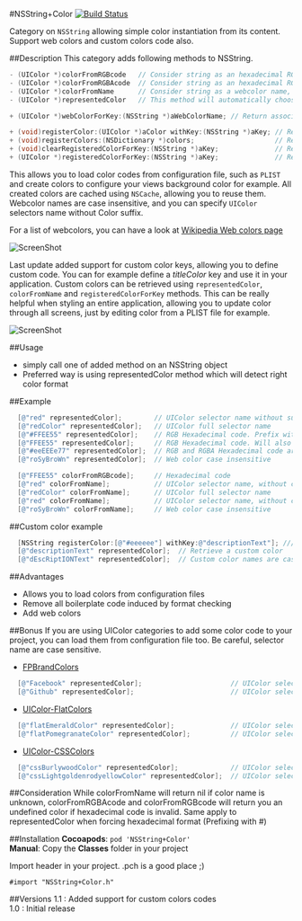 #NSString+Color [![Build Status](https://travis-ci.org/nicolasgoutaland/NSString-Color.svg?branch=master)](https://travis-ci.org/nicolasgoutaland/NSString-Color)

Category on `NSString` allowing simple color instantiation from its content. Support web colors and custom colors code also.

##Description
This category adds following methods to NSString.
```objective-c
- (UIColor *)colorFromRGBcode   // Consider string as an hexadecimal RGB code
- (UIColor *)colorFromRGBAcode  // Consider string as an hexadecimal RGBA code
- (UIColor *)colorFromName      // Consider string as a webcolor name, UIColor selector name or custom color code
- (UIColor *)representedColor   // This method will automatically choose between three other methods in order to generate a color

+ (UIColor *)webColorForKey:(NSString *)aWebColorName; // Return associated web color

+ (void)registerColor:(UIColor *)aColor withKey:(NSString *)aKey; // Register a custom color for given key
+ (void)registerColors:(NSDictionary *)colors;                    // Register a bunch of custom colors
+ (void)clearRegisteredColorForKey:(NSString *)aKey;              // Remove a previously registered color
+ (UIColor *)registeredColorForKey:(NSString *)aKey;              // Retreive a previously registered color
```

This allows you to load color codes from configuration file, such as `PLIST` and create colors to configure your views background color for example.
All created colors are cached using `NSCache`, allowing you to reuse them.
Webcolor names are case insensitive, and you can specify `UIColor` selectors name without Color suffix.

For a list of webcolors, you can have a look at [Wikipedia Web colors page](http://en.wikipedia.org/wiki/Web_colors)

![ScreenShot](https://raw.github.com/nicolasgoutaland/NSString-Color/master/Assets/NSString+Colors.gif)

Last update added support for custom color keys, allowing you to define custom code. You can for example define a *titleColor* key and use it in your application. Custom colors can be retrieved using `representedColor`, `colorFromName` and `registeredColorForKey` methods. This can be really helpful when styling an entire application, allowing you to update color through all screens, just by editing color from a PLIST file for example.  

![ScreenShot](https://raw.github.com/nicolasgoutaland/NSString-Color/master/Assets/NSString+Colors.gif)

##Usage
* simply call one of added method on an NSString object
* Preferred way is using representedColor method which will detect right color format
 
##Example
```objective-c
  [@"red" representedColor];        // UIColor selector name without suffix
  [@"redColor" representedColor];   // UIColor full selector name
  [@"#FFEE55" representedColor];    // RGB Hexadecimal code. Prefix with # to force hexadecimal method
  [@"FFEE55" representedColor];     // RGB Hexadecimal code. Will also work, but will be checked through a regex first
  [@"#eeEEEe77" representedColor];  // RGB and RGBA Hexadecimal code are case insensitive too
  [@"roSyBroWn" representedColor];  // Web color case insensitive

  [@"FFEE55" colorFromRGBcode];     // Hexadecimal code
  [@"red" colorFromName];           // UIColor selector name, without color suffix
  [@"redColor" colorFromName];      // UIColor full selector name
  [@"red" colorFromName];           // UIColor selector name, without color suffix
  [@"roSyBroWn" colorFromName];     // Web color case insensitive
```

##Custom color example
```objective-c
  [NSString registerColor:[@"#eeeeee"] withKey:@"descriptionText"]; /// Register a custom color
  [@"descriptionText" representedColor];  // Retrieve a custom color
  [@"dEscRiptIONText" representedColor];  // Custom color names are case insensitive

```

##Advantages
* Allows you to load colors from configuration files
* Remove all boilerplate code induced by format checking
* Add web colors

##Bonus
If you are using UIColor categories to add some color code to your project, you can load them from configuration file too. Be careful, selector name are case sensitive.

* [FPBrandColors](https://github.com/magtory/FPBrandColors)
```objective-c
  [@"Facebook" representedColor];                      // UIColor selector name from FPBrandColors
  [@"Github" representedColor];                        // UIColor selector name from FPBrandColors
```

* [UIColor-FlatColors](https://github.com/mokagio/UIColor-FlatColors)
```objective-c
  [@"flatEmeraldColor" representedColor];              // UIColor selector name from UIColor-FlatColors
  [@"flatPomegranateColor" representedColor];          // UIColor selector name from UIColor-FlatColors
```

* [UIColor-CSSColors](https://github.com/mokagio/UIColor-CSSColors)
```objective-c
  [@"cssBurlywoodColor" representedColor];             // UIColor selector name from UIColor-CSSColors
  [@"cssLightgoldenrodyellowColor" representedColor];  // UIColor selector name from UIColor-CSSColors
```

##Consideration
While colorFromName will return nil if color name is unknown, colorFromRGBAcode and colorFromRGBcode will return you an undefined color if hexadecimal code is invalid.
Same apply to representedColor when forcing hexadecimal format (Prefixing with #)

##Installation
__Cocoapods__: `pod 'NSString+Color'`<br>
__Manual__: Copy the __Classes__ folder in your project<br>

Import header in your project. .pch is a good place ;)

    #import "NSString+Color.h"

##Versions
1.1 : Added support for custom colors codes<br/>
1.0 : Initial release<br/>
